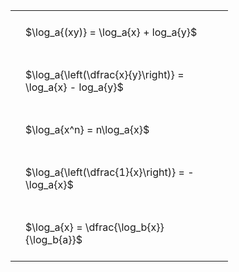 ---
---

#  
<br>
<style type="text/css">
#T_99e32 th.col_heading {
  text-align: left;
  font-size: 1em;
}
#T_99e32 td {
  text-align: left;
  font-size: 1em;
  padding: 1.5em;
}
#T_99e32_row0_col0, #T_99e32_row1_col0, #T_99e32_row2_col0, #T_99e32_row3_col0, #T_99e32_row4_col0 {
  width: 300px;
  white-space: pre-wrap;
}
</style>
<table id="T_99e32">
  <thead>
  </thead>
  <tbody>
    <tr>
      <td id="T_99e32_row0_col0" class="data row0 col0" >$\log_a{(xy)} = \log_a{x} + log_a{y}$</td>
    </tr>
    <tr>
      <td id="T_99e32_row1_col0" class="data row1 col0" >$\log_a{\left(\dfrac{x}{y}\right)} = \log_a{x} - log_a{y}$</td>
    </tr>
    <tr>
      <td id="T_99e32_row2_col0" class="data row2 col0" >$\log_a{x^n} = n\log_a{x}$</td>
    </tr>
    <tr>
      <td id="T_99e32_row3_col0" class="data row3 col0" >$\log_a{\left(\dfrac{1}{x}\right)} = -\log_a{x}$</td>
    </tr>
    <tr>
      <td id="T_99e32_row4_col0" class="data row4 col0" >$\log_a{x} = \dfrac{\log_b{x}}{\log_b{a}}$</td>
    </tr>
  </tbody>
</table>
